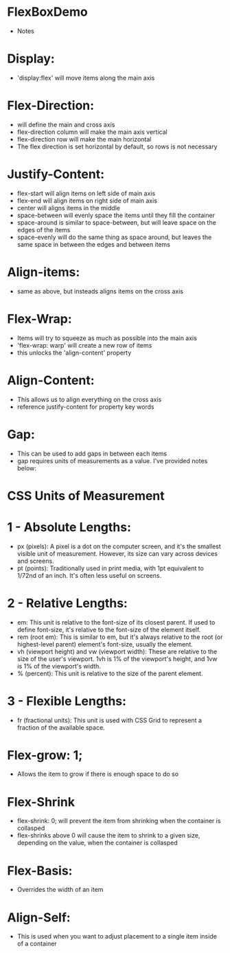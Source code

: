 # FlexBoxDemo

* Notes 

# Display:
- 'display:flex' will move items along the main axis

# Flex-Direction:
- will define the main and cross axis
- flex-direction column will make the main axis vertical
- flex-direction row will make the main horizontal
- The flex direction is set horizontal by default, so rows is not necessary


# Justify-Content:
- flex-start will align items on left side of main axis
- flex-end will align items on right side of main axis
- center will aligns items in the middle
- space-between will evenly space the items until they fill the container
- space-around is similar to space-between, but will leave space on the edges of the items
- space-evenly will do the same thing as space around, but leaves the same space in between the edges and between items

# Align-items:
- same as above, but insteads aligns items on the cross axis

# Flex-Wrap:
- Items will try to squeeze as much as possible into the main axis
- 'flex-wrap: warp' will create a new row of items
- this unlocks the 'align-content' property

# Align-Content:
- This allows us to align everything on the cross axis
- reference justify-content for property key words

# Gap:
- This can be used to add gaps in between each items
- gap requires units of measurements as a value. I've provided notes below:

# CSS Units of Measurement 

# 1 - Absolute Lengths:

- px (pixels): A pixel is a dot on the computer screen, and it's the smallest visible unit of measurement. However, its size can vary across devices and screens.
- pt (points): Traditionally used in print media, with 1pt equivalent to 1/72nd of an inch. It's often less useful on screens.

# 2 - Relative Lengths:

- em: This unit is relative to the font-size of its closest parent. If used to define font-size, it's relative to the font-size of the element itself.
- rem (root em): This is similar to em, but it's always relative to the root (or highest-level parent) element's font-size, usually the <html> element.
- vh (viewport height) and vw (viewport width): These are relative to the size of the user's viewport. 1vh is 1% of the viewport's height, and 1vw is 1% of the viewport's width.
- % (percent): This unit is relative to the size of the parent element.

# 3 - Flexible Lengths:

- fr (fractional units): This unit is used with CSS Grid to represent a fraction of the available space.

# Flex-grow: 1;
- Allows the item to grow if there is enough space to do so

# Flex-Shrink
- flex-shrink: 0; will prevent the item from shrinking when the container is collasped
- flex-shrinks above 0 will cause the item to shrink to a given size, depending on the value, when the container is collasped

# Flex-Basis:
- Overrides the width of an item

# Align-Self:
- This is used when you want to adjust placement to a single item inside of a container

